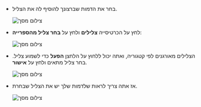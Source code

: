 + בחר את הדמות שברצונך להוסיף לה את הצליל.
    
    ![צילום מסך](images/sprite-select.png)

+ לחץ על הכרטיסייה **צלילים** ולחץ על **בחר צליל מהספרייה**:
    
    ![צילום מסך](images/import-sound.png)

+ הצלילים מאורגנים לפי קטגוריה, ואתה יכול ללחוץ על הלחצן **הפעל** כדי לשמוע צליל. בחר צליל מתאים ולחץ על **אישור**.
    
    ![צילום מסך](images/choose-sound.png)

+ אז אתה צריך לראות שלדמות שלך יש את הצליל שבחרת.
    
    ![צילום מסך](images/sound-imported.png)